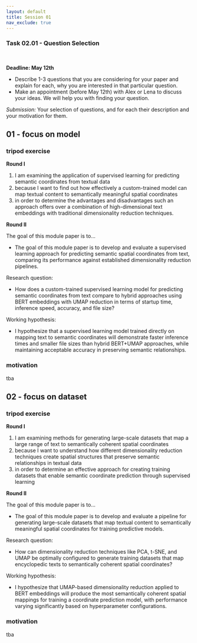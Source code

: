 ```yaml
---
layout: default
title: Session 01
nav_exclude: true
---
```


### Task 02.01 - Question Selection

<br />

**Deadline: May 12th**

* Describe 1-3 questions that you are considering for your paper and explain for each, why you are interested in that particular question.
* Make an appointment (before May 12th) with Alex or Lena to discuss your ideas. We will help you with finding your question.
  
*Submission:* Your selection of questions, and for each their description and your motivation for them.

## 01 - focus on model

### tripod exercise

**Round I**

1. I am examining the application of supervised learning for predicting semantic coordinates from textual data
2. because I want to find out how effectively a custom-trained model can map textual content to semantically meaningful spatial coordinates
3. in order to determine the advantages and disadvantages such an approach offers over a combination of high-dimensional text embeddings with traditional dimensionality reduction techniques.

**Round II**

The goal of this module paper is to...

- The goal of this module paper is to develop and evaluate a supervised learning approach for predicting semantic spatial coordinates from text, comparing its performance against established dimensionality reduction pipelines.

Research question:

- How does a custom-trained supervised learning model for predicting semantic coordinates from text compare to hybrid approaches using BERT embeddings with UMAP reduction in terms of startup time, inference speed, accuracy, and file size?

Working hypothesis:

- I hypothesize that a supervised learning model trained directly on mapping text to semantic coordinates will demonstrate faster inference times and smaller file sizes than hybrid BERT+UMAP approaches, while maintaining acceptable accuracy in preserving semantic relationships.

### motivation

tba

## 02 - focus on dataset

### tripod exercise

**Round I**

1. I am examining methods for generating large-scale datasets that map a large range of text to semantically coherent spatial coordinates
2. because I want to understand how different dimensionality reduction techniques create spatial structures that preserve semantic relationships in textual data
3. in order to determine an effective approach for creating training datasets that enable semantic coordinate prediction through supervised learning

**Round II**

The goal of this module paper is to...

- The goal of this module paper is to develop and evaluate a pipeline for generating large-scale datasets that map textual content to semantically meaningful spatial coordinates for training predictive models.

Research question:

- How can dimensionality reduction techniques like PCA, t-SNE, and UMAP be optimally configured to generate training datasets that map encyclopedic texts to semantically coherent spatial coordinates?

Working hypothesis:

- I hypothesize that UMAP-based dimensionality reduction applied to BERT embeddings will produce the most semantically coherent spatial mappings for training a coordinate prediction model, with performance varying significantly based on hyperparameter configurations.

### motivation

tba
